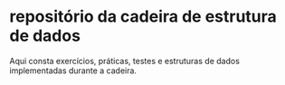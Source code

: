 # repositório da cadeira de estrutura de dados

Aqui consta exercícios, práticas, testes e estruturas de dados implementadas durante a cadeira.

 

